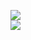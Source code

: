 [![](https://img.shields.io/badge/Made%20With-Github%20Spray-lightgrey.svg?style=for-the-badge&logo=github)](https://github.com/Annihil/github-spray#13334)  
[![](https://i.imgur.com/2DrTn0Z.gif)](https://github.com/Annihil/github-spray)